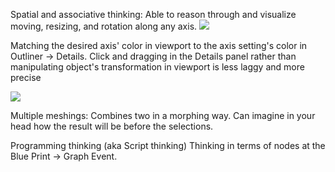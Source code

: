 
Spatial and associative thinking:
Able to reason through and visualize moving, resizing, and rotation along any axis. 
![](https://i.imgur.com/NVPnQcO.png)



Matching the desired axis' color in viewport to the axis setting's color in Outliner → Details. Click and dragging in the Details panel rather than manipulating object's transformation in viewport is less laggy and more precise

![](https://i.imgur.com/0qqNXaj.png)




Multiple meshings: Combines two in a morphing way. Can imagine in your head how the result will be before the selections.

Programming thinking (aka Script thinking)
Thinking in terms of nodes at the Blue Print → Graph Event.
